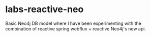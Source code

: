 # labs-reactive-neo

Basic Neo4j DB model where I have been experimenting with the combination of reactive 
spring webflux + reactive Neo4j's new api.